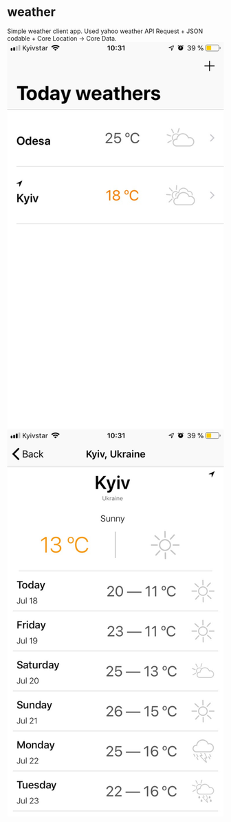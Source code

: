 # weather
Simple weather client app. Used yahoo weather API Request + JSON codable + Core Location -> Core Data.
![alt text](https://github.com/casiocompa/weather/blob/master/IMG_7589.jpg)
![alt text](https://github.com/casiocompa/weather/blob/master/IMG_7590.jpg)
